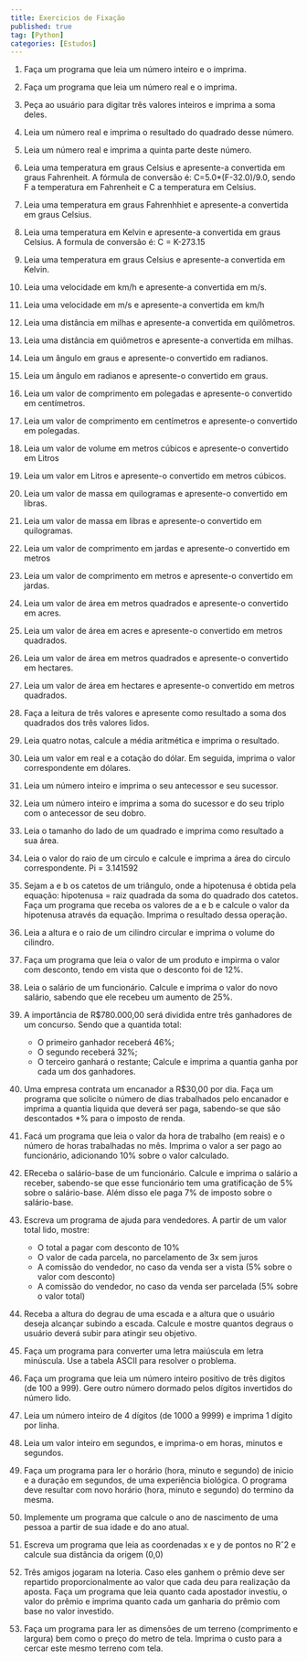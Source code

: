 ```yaml
---
title: Exercicios de Fixação
published: true
tag: [Python]
categories: [Estudos]
---
```


1. Faça um programa que leia um número inteiro e o imprima.
2. Faça um programa que leia um número real e o imprima.
3. Peça ao usuário para digitar três valores inteiros e imprima a soma deles.
4. Leia um número real e imprima o resultado do quadrado desse número.
5. Leia um número real e imprima a quinta parte deste número.
6. Leia uma temperatura em graus Celsius e apresente-a convertida em graus Fahrenheit. A fórmula de conversão é: C=5.0*(F-32.0)/9.0, sendo F a temperatura em Fahrenheit e C a temperatura em Celsius.
7. Leia uma temperatura em graus Fahrenhhiet e apresente-a convertida em graus Celsius.
8. Leia uma temperatura em Kelvin e apresente-a convertida em graus Celsius. A formula de conversão é: C = K-273.15
9. Leia uma temperatura em graus Celsius e apresente-a convertida em Kelvin.
10. Leia uma velocidade em km/h e apresente-a convertida em m/s.
11. Leia uma velocidade em m/s e apresente-a convertida em km/h
12. Leia uma distância em milhas e apresente-a convertida em quilômetros.
13. Leia uma distância em quiômetros e apresente-a convertida em milhas.
14. Leia um ângulo em graus e apresente-o convertido em radianos.
15. Leia um ângulo em radianos e apresente-o convertido em graus.
16. Leia um valor de comprimento em polegadas e apresente-o convertido em centímetros. 
17. Leia um valor de comprimento em centímetros e apresente-o convertido em polegadas.
18. Leia um valor de volume em metros cúbicos e apresente-o convertido em Litros
19. Leia um valor em Litros e apresente-o convertido em metros cúbicos.
20. Leia um valor de massa em quilogramas e apresente-o convertido em libras.
21. Leia um valor de massa em libras e apresente-o convertido em quilogramas.


22. Leia um valor de comprimento em jardas e apresente-o convertido em metros
23. Leia um valor de comprimento em metros e apresente-o convertido em jardas.
24. Leia um valor de área em metros quadrados e apresente-o convertido em acres.
25. Leia um valor de área em acres e apresente-o convertido em metros quadrados.
26. Leia um valor de área em metros quadrados e apresente-o convertido em hectares.
27. Leia um valor de área em hectares e apresente-o convertido em metros quadrados.
28. Faça a leitura de três valores e apresente como resultado a soma dos quadrados dos três valores lidos.
29. Leia quatro notas, calcule a média aritmética e imprima o resultado.
30. Leia um valor em real e a cotação do dólar. Em seguida, imprima o valor correspondente em dólares.
31. Leia um número inteiro e imprima o seu antecessor e seu sucessor.
32. Leia um número inteiro e imprima a soma do sucessor e do seu triplo com o antecessor de seu dobro.
33. Leia o tamanho do lado de um quadrado e imprima como resultado a sua área.
34. Leia o valor do raio de um circulo e calcule e imprima a área do circulo correspondente.  Pi = 3.141592
35. Sejam a e b os catetos de um triângulo, onde a hipotenusa é obtida pela equação: hipotenusa = raiz quadrada da soma do quadrado dos catetos. Faça um programa que receba os valores de a e b e calcule o valor da hipotenusa através da equação. Imprima o resultado dessa operação.
36. Leia a altura e o raio de um cilindro circular e imprima o volume do cilindro. 
37. Faça um programa que leia o valor de um produto e impirma o valor com desconto, tendo em vista que o desconto foi de 12%.
38. Leia o salário de um funcionário. Calcule e imprima o valor do novo salário, sabendo que ele recebeu um aumento de 25%.
39. A importância de R$780.000,00 será dividida entre três ganhadores de um concurso. Sendo que a quantida total:
	- O primeiro ganhador receberá 46%;
	- O segundo receberá 32%;
	- O terceiro ganhará o restante;
	Calcule e imprima a quantia ganha por cada um dos ganhadores.
40. Uma empresa contrata um encanador a R$30,00 por dia. Faça um programa que solicite o número de dias trabalhados pelo encanador e imprima a quantia liquida que deverá ser paga, sabendo-se que são descontados *% para o imposto de renda.
41. Facá um programa que leia o valor da hora de trabalho (em reais) e o número de horas trabalhadas no mês. Imprima o valor a ser pago ao funcionário, adicionando 10% sobre o valor calculado.
42. EReceba o salário-base de um funcionário. Calcule e imprima o salário a receber, sabendo-se que esse funcionário tem uma gratificação de 5% sobre o salário-base. Além disso ele paga 7% de imposto sobre o salário-base.
43. Escreva um programa de ajuda para vendedores. A partir de um valor total lido, mostre:
	- O total a pagar com desconto de 10%
	- O valor de cada parcela, no parcelamento de 3x sem juros
	- A comissão do vendedor, no caso da venda ser a vista (5% sobre o valor com desconto)
	- A comissão do vendedor, no caso da venda ser parcelada (5% sobre o valor total)
44.  Receba a altura do degrau de uma escada e a altura que o usuário deseja alcançar subindo a escada. Calcule e mostre quantos degraus o usuário deverá subir para atingir seu objetivo.
45.  Faça um programa para converter uma letra maiúscula em letra minúscula. Use a tabela ASCII para resolver o problema.
46.  Faça um programa que leia um número inteiro positivo de três digitos (de 100 a 999). Gere outro número dormado pelos dígitos invertidos do número lido.
47.  Leia um número inteiro de 4 dígitos (de 1000 a 9999) e imprima 1 dígito por linha.
48.  Leia um valor inteiro em segundos, e imprima-o em horas, minutos e segundos.
49.  Faça um programa para ler o horário (hora, minuto e segundo) de inicio e a duração em segundos, de uma experiência biológica. O programa deve resultar com novo horário (hora, minuto e segundo) do termino da mesma.
50.  Implemente um programa que calcule o ano de nascimento de uma pessoa a partir de sua idade e do ano atual.
51.  Escreva um programa que leia as coordenadas x e y de pontos no Rˆ2 e calcule sua distância da origem (0,0)
52.  Três amigos jogaram na loteria. Caso eles ganhem o prêmio deve ser repartido proporcionalmente ao valor que cada deu para realização da aposta. Faça um programa que leia quanto cada apostador investiu, o valor do prêmio e imprima quanto cada um ganharia do prêmio com base no valor investido.
53.  Faça um programa para ler as dimensões de um terreno (comprimento e largura) bem como o preço do metro de tela. Imprima o custo para a cercar este mesmo terreno com tela. 

